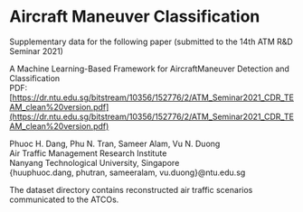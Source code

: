 # Aircraft Maneuver Classification

Supplementary data for the following paper (submitted to the 14th ATM R&D Seminar 2021)

A Machine Learning-Based Framework for AircraftManeuver Detection and Classification  
PDF: [https://dr.ntu.edu.sg/bitstream/10356/152776/2/ATM_Seminar2021_CDR_TEAM_clean%20version.pdf](https://dr.ntu.edu.sg/bitstream/10356/152776/2/ATM_Seminar2021_CDR_TEAM_clean%20version.pdf)

Phuoc H. Dang, Phu N. Tran, Sameer Alam, Vu N. Duong  
Air Traffic Management Research Institute  
Nanyang Technological University, Singapore  
{huuphuoc.dang, phutran, sameeralam, vu.duong}@ntu.edu.sg

The dataset directory contains reconstructed air traffic scenarios communicated to the ATCOs.
